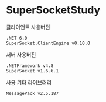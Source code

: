# SuperSocketStudy

클라이언트 사용버전   
```
.NET 6.0
SuperSocket.ClientEngine v0.10.0
```

서버 사용버전
```
.NETFramework v4.8   
SuperSocket v1.6.6.1
```

사용 기타 라이브러리   
```
MessagePack v2.5.187
```
